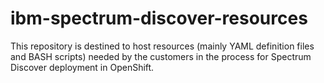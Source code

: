 # ibm-spectrum-discover-resources
This repository is destined to host resources (mainly YAML definition files and BASH scripts) needed by the customers in the process for Spectrum Discover deployment in OpenShift.
